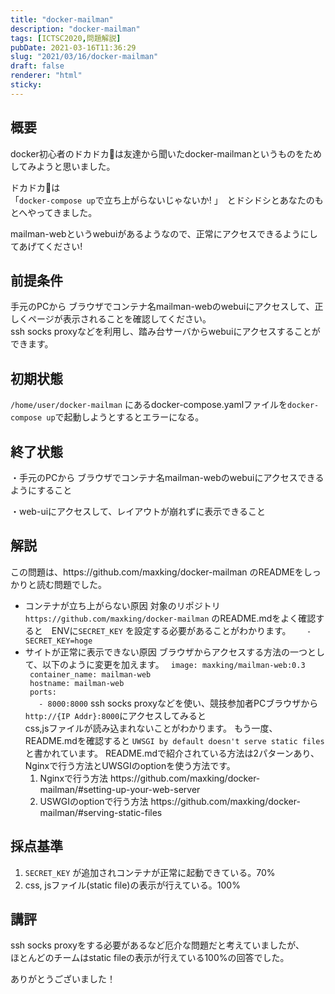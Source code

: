 ```yaml
---
title: "docker-mailman"
description: "docker-mailman"
tags: [ICTSC2020,問題解説]
pubDate: 2021-03-16T11:36:29
slug: "2021/03/16/docker-mailman"
draft: false
renderer: "html"
sticky: 
---
```



<h2>概要</h2>



<p>docker初心者のドカドカ🦕は友達から聞いたdocker-mailmanというものをためしてみようと思いました。</p>



<p>ドカドカ🦕は<br>
「<code>docker-compose up</code>で立ち上がらないじゃないか! 」　とドシドシとあなたのもとへやってきました。</p>



<p>mailman-webというwebuiがあるようなので、正常にアクセスできるようにしてあげてください!</p>



<h2>前提条件</h2>



<p>手元のPCから ブラウザでコンテナ名mailman-webのwebuiにアクセスして、正しくページが表示されることを確認してください。<br>
ssh socks proxyなどを利用し、踏み台サーバからwebuiにアクセスすることができます。</p>



<h2>初期状態</h2>



<p><code>/home/user/docker-mailman</code> にあるdocker-compose.yamlファイルを<code>docker-compose up</code>で起動しようとするとエラーになる。</p>



<h2>終了状態</h2>



<p>・手元のPCから ブラウザでコンテナ名mailman-webのwebuiにアクセスできるようにすること</p>



<p>・web-uiにアクセスして、レイアウトが崩れずに表示できること</p>



<h2>解説</h2>



<p>この問題は、https://github.com/maxking/docker-mailman のREADMEをしっかりと読む問題でした。</p>



<ul><li>コンテナが立ち上がらない原因
対象のリポジトリ<br>
<code>https://github.com/maxking/docker-mailman</code> のREADME.mdをよく確認すると　ENVに<code>SECRET_KEY</code> を設定する必要があることがわかります。
<code>   - SECRET_KEY=hoge</code></li><li>サイトが正常に表示できない原因
ブラウザからアクセスする方法の一つとして、以下のように変更を加えます。
<code> image: maxking/mailman-web:0.3
 container_name: mailman-web
 hostname: mailman-web
 ports:
   - 8000:8000</code>
ssh socks proxyなどを使い、競技参加者PCブラウザから<code>http://{IP Addr}:8000</code>にアクセスしてみると<br>
css,jsファイルが読み込まれないことがわかります。
もう一度、README.mdを確認すると <code>UWSGI by default doesn't serve static files</code>と書かれています。
README.mdで紹介されている方法は2パターンあり、Nginxで行う方法とUWSGIのoptionを使う方法です。
<ol><li>Nginxで行う方法
https://github.com/maxking/docker-mailman/#setting-up-your-web-server</li><li>USWGIのoptionで行う方法
https://github.com/maxking/docker-mailman/#serving-static-files</li></ol></li></ul>



<h2>採点基準</h2>



<ol><li><code>SECRET_KEY</code> が追加されコンテナが正常に起動できている。70%</li><li>css, jsファイル(static file)の表示が行えている。100%</li></ol>



<h2>講評</h2>



<p>ssh socks proxyをする必要があるなど厄介な問題だと考えていましたが、<br>
ほとんどのチームはstatic fileの表示が行えている100%の回答でした。</p>



<p>ありがとうございました！</p>
